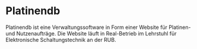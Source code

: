# Platinendb

Platinendb ist eine Verwaltungssoftware in Form einer Website für Platinen- und Nutzenaufträge. Die Website läuft in Real-Betrieb im Lehrstuhl für Elektronische Schaltungstechnik an der RUB.
